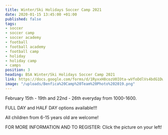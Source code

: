 ```yaml
---
title: Winter/Ski Holidays Soccer Camp 2021
date: 2020-01-15 13:45:00 +01:00
published: false
tags:
- soccer
- soccer camp
- soccer academy
- football
- football academy
- football camp
- holiday
- holiday camp
- camps
position: 3
heading: BSA Winter/Ski Holidays Soccer Camp 2021
link: https://docs.google.com/forms/d/1RyxxH8cozU0IOta-wVfoDdlVs4bdG1Dw7qSQ8XhBsoo/edit?usp=drive_web
image: "/uploads/Benfica%20Camp%20Team%20Photo%202019.png"
---
```


February 15th - 19th and 22nd - 26th everyday from 1000-1600.

FULL DAY and HALF DAY options available!!!

All children from 6-15 years old are welcome! 

FOR MORE INFORMATION AND TO REGISTER: Click the picture on your left!
